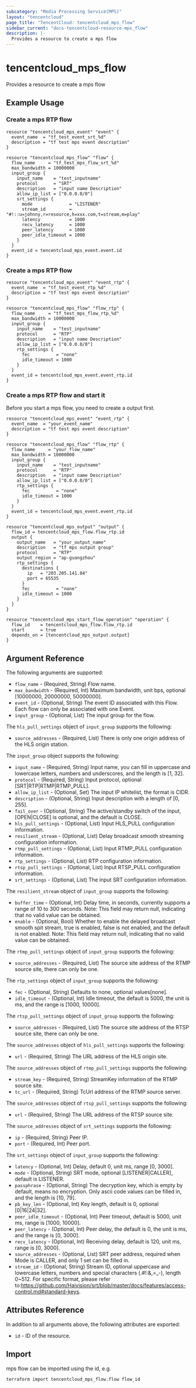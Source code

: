 ```yaml
---
subcategory: "Media Processing Service(MPS)"
layout: "tencentcloud"
page_title: "TencentCloud: tencentcloud_mps_flow"
sidebar_current: "docs-tencentcloud-resource-mps_flow"
description: |-
  Provides a resource to create a mps flow
---
```


# tencentcloud_mps_flow

Provides a resource to create a mps flow

## Example Usage

### Create a mps RTP flow

```hcl
resource "tencentcloud_mps_event" "event" {
  event_name  = "tf_test_event_srt_%d"
  description = "tf test mps event description"
}

resource "tencentcloud_mps_flow" "flow" {
  flow_name     = "tf_test_mps_flow_srt_%d"
  max_bandwidth = 10000000
  input_group {
    input_name    = "test_inputname"
    protocol      = "SRT"
    description   = "input name Description"
    allow_ip_list = ["0.0.0.0/0"]
    srt_settings {
      mode              = "LISTENER"
      stream_id         = "#!::u=johnny,r=resource,h=xxx.com,t=stream,m=play"
      latency           = 1000
      recv_latency      = 1000
      peer_latency      = 1000
      peer_idle_timeout = 1000
    }
  }
  event_id = tencentcloud_mps_event.event.id
}
```

### Create a mps RTP flow

```hcl
resource "tencentcloud_mps_event" "event_rtp" {
  event_name  = "tf_test_event_rtp_%d"
  description = "tf test mps event description"
}

resource "tencentcloud_mps_flow" "flow_rtp" {
  flow_name     = "tf_test_mps_flow_rtp_%d"
  max_bandwidth = 10000000
  input_group {
    input_name    = "test_inputname"
    protocol      = "RTP"
    description   = "input name Description"
    allow_ip_list = ["0.0.0.0/0"]
    rtp_settings {
      fec          = "none"
      idle_timeout = 1000
    }
  }
  event_id = tencentcloud_mps_event.event_rtp.id
}
```

### Create a mps RTP flow and start it

Before you start a mps flow, you need to create a output first.

```hcl
resource "tencentcloud_mps_event" "event_rtp" {
  event_name  = "your_event_name"
  description = "tf test mps event description"
}

resource "tencentcloud_mps_flow" "flow_rtp" {
  flow_name     = "your_flow_name"
  max_bandwidth = 10000000
  input_group {
    input_name    = "test_inputname"
    protocol      = "RTP"
    description   = "input name Description"
    allow_ip_list = ["0.0.0.0/0"]
    rtp_settings {
      fec          = "none"
      idle_timeout = 1000
    }
  }
  event_id = tencentcloud_mps_event.event_rtp.id
}

resource "tencentcloud_mps_output" "output" {
  flow_id = tencentcloud_mps_flow.flow_rtp.id
  output {
    output_name   = "your_output_name"
    description   = "tf mps output group"
    protocol      = "RTP"
    output_region = "ap-guangzhou"
    rtp_settings {
      destinations {
        ip   = "203.205.141.84"
        port = 65535
      }
      fec          = "none"
      idle_timeout = 1000
    }
  }
}

resource "tencentcloud_mps_start_flow_operation" "operation" {
  flow_id    = tencentcloud_mps_flow.flow_rtp.id
  start      = true
  depends_on = [tencentcloud_mps_output.output]
}
```

## Argument Reference

The following arguments are supported:

* `flow_name` - (Required, String) Flow name.
* `max_bandwidth` - (Required, Int) Maximum bandwidth, unit bps, optional [10000000, 20000000, 50000000].
* `event_id` - (Optional, String) The event ID associated with this Flow. Each flow can only be associated with one Event.
* `input_group` - (Optional, List) The input group for the flow.

The `hls_pull_settings` object of `input_group` supports the following:

* `source_addresses` - (Required, List) There is only one origin address of the HLS origin station.

The `input_group` object supports the following:

* `input_name` - (Required, String) Input name, you can fill in uppercase and lowercase letters, numbers and underscores, and the length is [1, 32].
* `protocol` - (Required, String) Input protocol, optional [SRT|RTP|RTMP|RTMP_PULL].
* `allow_ip_list` - (Optional, Set) The input IP whitelist, the format is CIDR.
* `description` - (Optional, String) Input description with a length of [0, 255].
* `fail_over` - (Optional, String) The active/standby switch of the input, [OPEN|CLOSE] is optional, and the default is CLOSE.
* `hls_pull_settings` - (Optional, List) Input HLS_PULL configuration information.
* `resilient_stream` - (Optional, List) Delay broadcast smooth streaming configuration information.
* `rtmp_pull_settings` - (Optional, List) Input RTMP_PULL configuration information.
* `rtp_settings` - (Optional, List) RTP configuration information.
* `rtsp_pull_settings` - (Optional, List) Input RTSP_PULL configuration information.
* `srt_settings` - (Optional, List) The input SRT configuration information.

The `resilient_stream` object of `input_group` supports the following:

* `buffer_time` - (Optional, Int) Delay time, in seconds, currently supports a range of 10 to 300 seconds. Note: This field may return null, indicating that no valid value can be obtained.
* `enable` - (Optional, Bool) Whether to enable the delayed broadcast smooth spit stream, true is enabled, false is not enabled, and the default is not enabled. Note: This field may return null, indicating that no valid value can be obtained.

The `rtmp_pull_settings` object of `input_group` supports the following:

* `source_addresses` - (Required, List) The source site address of the RTMP source site, there can only be one.

The `rtp_settings` object of `input_group` supports the following:

* `fec` - (Optional, String) Defaults to none, optional values[none].
* `idle_timeout` - (Optional, Int) Idle timeout, the default is 5000, the unit is ms, and the range is [1000, 10000].

The `rtsp_pull_settings` object of `input_group` supports the following:

* `source_addresses` - (Required, List) The source site address of the RTSP source site, there can only be one.

The `source_addresses` object of `hls_pull_settings` supports the following:

* `url` - (Required, String) The URL address of the HLS origin site.

The `source_addresses` object of `rtmp_pull_settings` supports the following:

* `stream_key` - (Required, String) StreamKey information of the RTMP source site.
* `tc_url` - (Required, String) TcUrl address of the RTMP source server.

The `source_addresses` object of `rtsp_pull_settings` supports the following:

* `url` - (Required, String) The URL address of the RTSP source site.

The `source_addresses` object of `srt_settings` supports the following:

* `ip` - (Required, String) Peer IP.
* `port` - (Required, Int) Peer port.

The `srt_settings` object of `input_group` supports the following:

* `latency` - (Optional, Int) Delay, default 0, unit ms, range [0, 3000].
* `mode` - (Optional, String) SRT mode, optional [LISTENER|CALLER], default is LISTENER.
* `passphrase` - (Optional, String) The decryption key, which is empty by default, means no encryption. Only ascii code values can be filled in, and the length is [10, 79].
* `pb_key_len` - (Optional, Int) Key length, default is 0, optional [0|16|24|32].
* `peer_idle_timeout` - (Optional, Int) Peer timeout, default is 5000, unit ms, range is [1000, 10000].
* `peer_latency` - (Optional, Int) Peer delay, the default is 0, the unit is ms, and the range is [0, 3000].
* `recv_latency` - (Optional, Int) Receiving delay, default is 120, unit ms, range is [0, 3000].
* `source_addresses` - (Optional, List) SRT peer address, required when Mode is CALLER, and only 1 set can be filled in.
* `stream_id` - (Optional, String) Stream ID, optional uppercase and lowercase letters, numbers and special characters (.#!:&amp;,=_-), length 0~512. For specific format, please refer to:https://github.com/Haivision/srt/blob/master/docs/features/access-control.md#standard-keys.

## Attributes Reference

In addition to all arguments above, the following attributes are exported:

* `id` - ID of the resource.



## Import

mps flow can be imported using the id, e.g.

```
terraform import tencentcloud_mps_flow.flow flow_id
```

